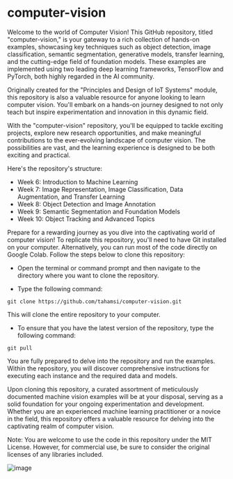 # computer-vision

Welcome to the world of Computer Vision! This GitHub repository, titled "computer-vision," is your gateway to a rich collection of hands-on examples, showcasing key techniques such as object detection, image classification, semantic segmentation, generative models, transfer learning, and the cutting-edge field of foundation models. These examples are implemented using two leading deep learning frameworks, TensorFlow and PyTorch, both highly regarded in the AI community.

Originally created for the "Principles and Design of IoT Systems" module, this repository is also a valuable resource for anyone looking to learn computer vision. You'll embark on a hands-on journey designed to not only teach but inspire experimentation and innovation in this dynamic field.

With the "computer-vision" repository, you'll be equipped to tackle exciting projects, explore new research opportunities, and make meaningful contributions to the ever-evolving landscape of computer vision. The possibilities are vast, and the learning experience is designed to be both exciting and practical.

Here's the repository's structure:

* Week 6: Introduction to Machine Learning
* Week 7: Image Representation, Image Classification, Data Augmentation, and Transfer Learning 
* Week 8: Object Detection and Image Annotation
* Week 9: Semantic Segmentation and Foundation Models
* Week 10: Object Tracking and Advanced Topics

Prepare for a rewarding journey as you dive into the captivating world of computer vision!
To replicate this repository, you'll need to have Git installed on your computer. Alternatively, you can run most of the code directly on Google Colab. Follow the steps below to clone this repository:

* Open the terminal or command prompt and then navigate to the directory where you want to clone the repository.

* Type the following command:

```console
git clone https://github.com/tahamsi/computer-vision.git
```
This will clone the entire repository to your computer.

* To ensure that you have the latest version of the repository, type the following command:

```console
git pull
```
You are fully prepared to delve into the repository and run the examples. Within the repository, you will discover comprehensive instructions for executing each instance and the required data and models.

Upon cloning this repository, a curated assortment of meticulously documented machine vision examples will be at your disposal, serving as a solid foundation for your ongoing experimentation and development. Whether you are an experienced machine learning practitioner or a novice in the field, this repository offers a valuable resource for delving into the captivating realm of computer vision.

Note: You are welcome to use the code in this repository under the MIT License. However, for commercial use, be sure to consider the original licenses of any libraries included.

![image](https://github.com/tahamsi/Deep-Learning/assets/11609676/95cf4385-4f64-4de8-a7e3-98e7f61a6cd5)
